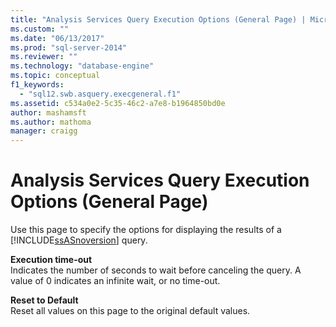 ```yaml
---
title: "Analysis Services Query Execution Options (General Page) | Microsoft Docs"
ms.custom: ""
ms.date: "06/13/2017"
ms.prod: "sql-server-2014"
ms.reviewer: ""
ms.technology: "database-engine"
ms.topic: conceptual
f1_keywords: 
  - "sql12.swb.asquery.execgeneral.f1"
ms.assetid: c534a0e2-5c35-46c2-a7e8-b1964850bd0e
author: mashamsft
ms.author: mathoma
manager: craigg
---
```

# Analysis Services Query Execution Options (General Page)
  Use this page to specify the options for displaying the results of a [!INCLUDE[ssASnoversion](../includes/ssasnoversion-md.md)] query.  
  
 **Execution time-out**  
 Indicates the number of seconds to wait before canceling the query. A value of 0 indicates an infinite wait, or no time-out.  
  
 **Reset to Default**  
 Reset all values on this page to the original default values.  
  
  
